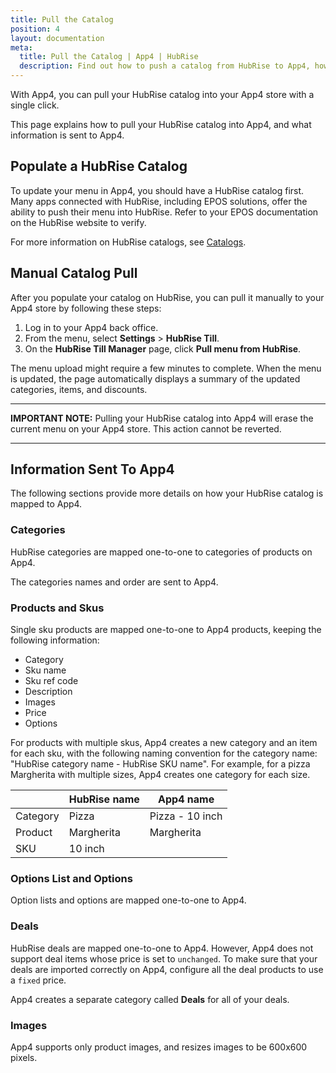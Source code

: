 ```yaml
---
title: Pull the Catalog
position: 4
layout: documentation
meta:
  title: Pull the Catalog | App4 | HubRise
  description: Find out how to push a catalog from HubRise to App4, how items and options are encoded, and which features are supported.
---
```


With App4, you can pull your HubRise catalog into your App4 store with a single click.

This page explains how to pull your HubRise catalog into App4, and what information is sent to App4.

## Populate a HubRise Catalog

To update your menu in App4, you should have a HubRise catalog first. Many apps connected with HubRise, including EPOS solutions, offer the ability to push their menu into HubRise. Refer to your EPOS documentation on the HubRise website to verify.

For more information on HubRise catalogs, see [Catalogs](/docs/catalog).

## Manual Catalog Pull

After you populate your catalog on HubRise, you can pull it manually to your App4 store by following these steps:

1. Log in to your App4 back office.
1. From the menu, select **Settings** > **HubRise Till**.
1. On the **HubRise Till Manager** page, click **Pull menu from HubRise**.

The menu upload might require a few minutes to complete.
When the menu is updated, the page automatically displays a summary of the updated categories, items, and discounts.

---

**IMPORTANT NOTE:** Pulling your HubRise catalog into App4 will erase the current menu on your App4 store. This action cannot be reverted.

---

## Information Sent To App4

The following sections provide more details on how your HubRise catalog is mapped to App4.

### Categories

HubRise categories are mapped one-to-one to categories of products on App4.

The categories names and order are sent to App4.

### Products and Skus

Single sku products are mapped one-to-one to App4 products, keeping the following information:

- Category
- Sku name
- Sku ref code
- Description
- Images
- Price
- Options

For products with multiple skus, App4 creates a new category and an item for each sku, with the following naming convention for the category name: "HubRise category name - HubRise SKU name".
For example, for a pizza Margherita with multiple sizes, App4 creates one category for each size.

|          | HubRise name | App4 name       |
| -------- | ------------ | --------------- |
| Category | Pizza        | Pizza - 10 inch |
| Product  | Margherita   | Margherita      |
| SKU      | 10 inch      |                 |

### Options List and Options

Option lists and options are mapped one-to-one to App4.

### Deals

HubRise deals are mapped one-to-one to App4. However, App4 does not support deal items whose price is set to `unchanged`.
To make sure that your deals are imported correctly on App4, configure all the deal products to use a `fixed` price.

App4 creates a separate category called **Deals** for all of your deals.

### Images

App4 supports only product images, and resizes images to be 600x600 pixels.
